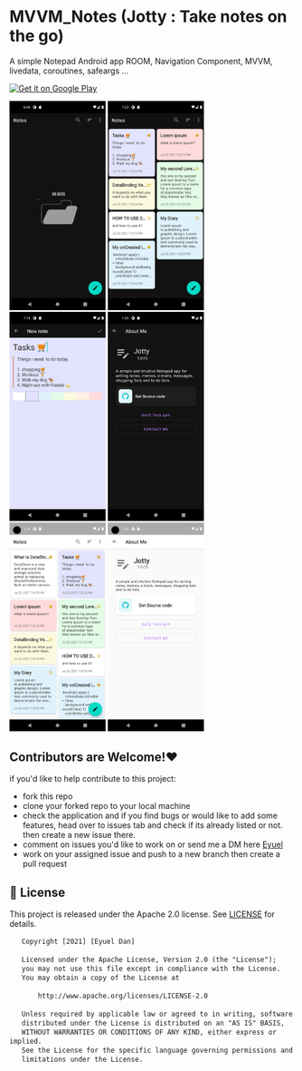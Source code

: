 # MVVM_Notes (Jotty : Take notes on the go)
A simple Notepad Android app ROOM, Navigation Component, MVVM, livedata, coroutines, safeargs ...

<a href="https://play.google.com/store/apps/details?id=com.codexo.notes" target="_blank">
<img src="https://play.google.com/intl/en_us/badges/images/generic/en-play-badge.png" alt="Get it on Google Play" height="100"/></a>


<p float="left">
  <img src="screenshots/1.png" width="170" />
  <img src="screenshots/2.png" width="170" /> 
  <img src="screenshots/3.png" width="170" />
  <img src="screenshots/4.png" width="170" />
  <img src="screenshots/5.png" width="170" /> 
  <img src="screenshots/6.png" width="170" />
</p>

## Contributors are Welcome!❤️
if you'd like to help contribute to this project:
- fork this repo
- clone your forked repo to your local machine
- check the application and if you find bugs or would like to add some features, head over to issues tab and check if its already listed or not. then create a new issue there. 
- comment on issues you'd like to work on or send me a DM here [Eyuel](https://linkedin.com/in/eyuel-daniel)
- work on your assigned issue and push to a new branch then create a pull request


## 📝 License
This project is released under the Apache 2.0 license.
See [LICENSE](./LICENSE) for details.

```
   Copyright [2021] [Eyuel Dan]

   Licensed under the Apache License, Version 2.0 (the "License");
   you may not use this file except in compliance with the License.
   You may obtain a copy of the License at

       http://www.apache.org/licenses/LICENSE-2.0

   Unless required by applicable law or agreed to in writing, software
   distributed under the License is distributed on an "AS IS" BASIS,
   WITHOUT WARRANTIES OR CONDITIONS OF ANY KIND, either express or implied.
   See the License for the specific language governing permissions and
   limitations under the License.
```

